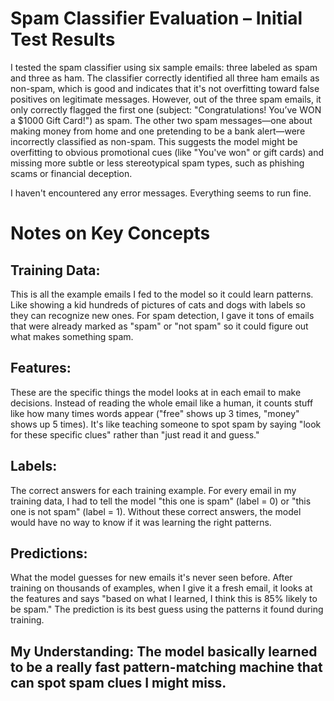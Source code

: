 # Spam Classifier Evaluation – Initial Test Results

I tested the spam classifier using six sample emails: three labeled as spam and three as ham. The classifier correctly identified all three ham emails as non-spam, which is good and indicates that it's not overfitting toward false positives on legitimate messages. However, out of the three spam emails, it only correctly flagged the first one (subject: "Congratulations! You’ve WON a $1000 Gift Card!") as spam. The other two spam messages—one about making money from home and one pretending to be a bank alert—were incorrectly classified as non-spam. This suggests the model might be overfitting to obvious promotional cues (like "You've won" or gift cards) and missing more subtle or less stereotypical spam types, such as phishing scams or financial deception.

I haven't encountered any error messages. Everything seems to run fine.

# Notes on Key Concepts
## Training Data:
This is all the example emails I fed to the model so it could learn patterns. Like showing a kid hundreds of pictures of cats and dogs with labels so they can recognize new ones. For spam detection, I gave it tons of emails that were already marked as "spam" or "not spam" so it could figure out what makes something spam.

## Features:
These are the specific things the model looks at in each email to make decisions. Instead of reading the whole email like a human, it counts stuff like how many times words appear ("free" shows up 3 times, "money" shows up 5 times). It's like teaching someone to spot spam by saying "look for these specific clues" rather than "just read it and guess."

## Labels:
The correct answers for each training example. For every email in my training data, I had to tell the model "this one is spam" (label = 0) or "this one is not spam" (label = 1). Without these correct answers, the model would have no way to know if it was learning the right patterns.

## Predictions:
What the model guesses for new emails it's never seen before. After training on thousands of examples, when I give it a fresh email, it looks at the features and says "based on what I learned, I think this is 85% likely to be spam." The prediction is its best guess using the patterns it found during training.

## My Understanding: The model basically learned to be a really fast pattern-matching machine that can spot spam clues I might miss.
